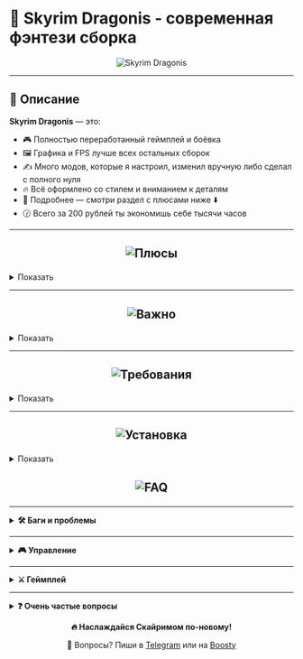# 🐉 Skyrim Dragonis - современная фэнтези сборка

<p align="center">
  <img src="https://github.com/user-attachments/assets/91a75ea5-3fba-410c-958d-6fcc8ee5ca24" alt="Skyrim Dragonis" />
</p>

---

## 📖 Описание

**Skyrim Dragonis** — это:
- 🎮 Полностью переработанный геймплей и боёвка  
- 🖼️ Графика и FPS лучше всех остальных сборок
- ✍️ Много модов, которые я настроил, изменил вручную либо сделал с полного нуля 
- 🔥 Всё оформлено со стилем и вниманием к деталям  
- 🤝 Подробнее — смотри раздел с плюсами ниже ⬇️
- 🕝 Всего за 200 рублей ты экономишь себе тысячи часов

---

## <p align="center"><img src="https://github.com/user-attachments/assets/d41ed4b4-2fba-4a03-a835-15993909f9e9" alt="Плюсы" /></p>

<details>
<summary>Показать</summary>

- Лучшая графика из всех возможных сборок
- Хороший FPS по сравнению с другими сборками  
- Внимание к деталям  
- Куча модов, которые я сделал или переработал вручную
- Стабильность  
- Каждый мод проверен вручную  
- Без мусорных и ломающих геймплей модов  
- Регулярные обновления  
- Всё сделано со вкусом и со стилем  
- Полностью переведена на русский язык (текст). Чтобы включить русскую озвучку для ванильной сюжетной линии смотри вкладку **"Частые вопросы"**

</details>

---

## <p align="center"><img src="https://github.com/user-attachments/assets/11f4d2ff-1139-43a3-860b-6183a467c269" alt="Важно" /></p>

<details>
<summary>Показать</summary>

> ⚠️ Требуемая стимовская версия игры: **Skyrim Special Edition**      

> ⚠️ Сама игра **УЖЕ ЕСТЬ** в папке со сборкой.Откатывать ничего не нужно!Игра есть в папке Stock Game внутри папки со сборкой, по этому просто укажите в мо2 именно её      

> ⚠️ **НИКАКИХ** аддонов от Creation Club        

> ⚠️ **99% проблем** — из-за неправильной установки. Читай инструкцию внимательно!    

> ⚠️ Игру запускать только через МО2.Да, это вроде бы очевидно, но многие на это не обращают внимание. 

> ⚠️ Нужна полноценная и не урезанная Windows 10 либо 11.Сама сборка делалась на Windows 11 Домашней.Всякие LTSC и другие сборки Windows могут не работать.

> ⚠️ Никогда не жми кнопку **Разблокировать** после запуска игры

> ⚠️ Отключите оверлей Steam и Nvidia 

> ⚠️ Если у вас видеокарта не RTX серии в моде SkyrimUpscalerDLSS -> SKSE -> Plugins -> SkyrimUpscaler.ini измените строчку mUpscaleType с 0 на 2 или 3 (рекомендую 3)      
  
> 🛠️ Поддержка осуществляется только — в [Discord](https://discord.gg/QV5RP9eKWj) 

</details>

---

## <p align="center"><img src="https://github.com/user-attachments/assets/60be4704-f14e-44f6-a796-8e14681aae81" alt="Требования" /></p>

<details>
<summary>Показать</summary>

### 1080p (Минимальные)

| Компонент     | Требования                                |
|---------------|--------------------------------------------|
| GPU           | RTX 3050                                   |
| CPU           | Ryzen 5 3600 / 5600 / i5-12400F            |
| RAM           | 16 GB в двухканале                         |
| Диск          | 260 GB (сборка) / 370 GB (с архивами)      |

### 1080p (Рекомендуемые)

| Компонент     | Требования                                |
|---------------|--------------------------------------------|
| GPU           | RTX 3060 / 3060 ti                        |
| CPU           | Ryzen 5 5600 / i5-12600F                   |
| RAM           | 16 GB                                      |
| Диск          | 260 GB (сборка) / 370 GB (с архивами)      |

### 1440p (Минимальные)

| Компонент     | Требования                                |
|---------------|--------------------------------------------|
| GPU           | RTX 4070 Ti / 4070 Super / Ti Super        |
| CPU           | Ryzen 5 7500F / i5-12600F                  |
| RAM           | 16 GB                                      |
| Диск          | 260 GB (сборка) / 370 GB (с архивами)      |

</details>

---

## <p align="center"><img src="https://github.com/user-attachments/assets/ee60ca77-d606-4410-b3af-c07f3020943a" alt="Установка" /></p>

<details>
<summary>Показать</summary>

> ❗ Требуется заранее установить стимовский **Skyrim Special Edition** (неважно АЕ, СЕ или СЕ + Creation Club.Главное, чтобы у тебя была Special Edition в стиме). Сама игра из стима нам не понадобится, но без неё стим не даст запустить вам скайрим.  
> ❗ Если архив не скачивается - прошу подождать. Из-за большого количества скачиваний гугл ограничивает возможность скачать сборку на какое-то время.  
> ❗️ Желательно отключи **все антивирусы**, потому что они могут удалить SKSE

<details>
<summary><strong>Шаг 1</strong></summary>

Установи [Visual C++ x64](https://aka.ms/vs/17/release/vc_redist.x64.exe)

</details>

<details>
<summary><strong>Шаг 2</strong></summary>

Установи [.NET Runtime 8.0.5 x64](https://dotnet.microsoft.com/en-us/download/dotnet/thank-you/runtime-8.0.5-windows-x64-installer)      

Установи [.NET Runtime v6](https://dotnet.microsoft.com/en-us/download/dotnet/thank-you/runtime-desktop-6.0.36-windows-x64-installer)      

Установи [.NET Runtime v9](https://dotnet.microsoft.com/en-us/download/dotnet/thank-you/runtime-desktop-9.0.6-windows-x64-installer)      

После чего **ОБЯЗАТЕЛЬНО** перезагрузи компьютер

</details>

<details>
<summary><strong>Шаг 3</strong></summary>

Установи **7-Zip** (**НЕ** WinRAR)  
[ССЫЛКА](https://www.7-zip.org/)

</details>

<details>
<summary><strong>Шаг 4</strong></summary>

Скачай архивы отсюда **ПО ОДНОМУ** – **[ЖМАКАЙ СЮДА](https://boosty.to/whistle/posts/b0f37679-8f40-4efb-b527-04282b31df35?share=post_link)**

</details>

<details>
<summary><strong>Шаг 5</strong></summary>

После скачивания просто нажми распаковать на самый первый архив     

 <img width="1046" height="521" alt="firefox_u3tZXN8aoB" src="https://github.com/user-attachments/assets/7f76163b-a7e2-4e09-ba9a-14dec65c25cb" />


</details>

<details>
<summary><strong>Шаг 6</strong></summary>

После распаковки у тебя будет папка **SkyrimDragonis**

</details>

<details> 
<summary><strong>Шаг 7</strong></summary>

Запусти `ModOrganizer.exe` в этой папке

</details>

<details>
<summary><strong>Шаг 8</strong></summary>

Меняем пути к сборке (если ты установил сборку прямо в диск C: - пропускай 8-9 шаг):  

- В верхней панели нажми **шестерёнку**  
  <br><img width="1920" height="1009" alt="ModOrganizer_y7zrkVUuQP" src="https://github.com/user-attachments/assets/2d6521d7-1bd9-4879-9301-8c18e331b320" />

- Перейди во вкладку **Пути**  
- Там поменяй путь "Управляемой игры" на ту которая находится в папке SkyrimDragonis - Stock Game  
  <br><img width="819" height="590" alt="ModOrganizer_rZ67JBmBgW" src="https://github.com/user-attachments/assets/950bbf6b-b8d6-418a-a610-b0378f447eea" />

**ИГРА УЖЕ ЕСТЬ В СБОРКЕ В ПАПКЕ "Stock Game"**  
→ Нажми **ОК**

</details>

<details>
<summary><strong>Шаг 9</strong></summary>

То же самое делаем и с SKSE:  

- Нажми в правом верхнем углу на **Skyrim Dragonis** (или другую программу, которая там может стоять)  
  <br><img width="1011" height="684" alt="ModOrganizer_fLQ4HKhfI2" src="https://github.com/user-attachments/assets/79cbecc0-a7ea-4cd1-8944-0d943662f7d0" />

- У тебя откроется окошко, в котором нужно нажать **Изменить...**  
- Укажи путь для Skyrim Dragonis (или же SKSE64):  
  `Skyrim Dragonis/mods/SKSE/root/skse64_loader.exe`  
  <br><img width="1143" height="495" alt="ModOrganizer_fwuaZ53v6d" src="https://github.com/user-attachments/assets/8340e1a3-3916-4a58-9f44-8bc0c3d3969f" />

</details>

<details>
<summary><strong>Шаг 10</strong></summary>

Сохраняй и жми **Играть** . СТИМ ДОЛЖЕН БЫТЬ ИЗНАЧАЛЬНО ЗАПУЩЕН ПЕРЕД ЗАПУСКОМ ИГРЫ ЛИБО ПРОГРАММЫ В МО2

</details>

<details>
<summary><strong>❗ ВАЖНО, ЕСЛИ ПИШЕТ, ЧТО НЕ МОЖЕТ НАЙТИ SKSE64</strong></summary>

Проверь:

- Отключили ли вы антивирус перед тем как распаковать сборку  
- Проверьте наличие `skse64_loader.exe` в папке `SkyrimDragonis/mods/SKSE/Root/skse64_loader.exe`  

⚠️ **РЕШЕНИЕ:**  
Скачать [ОТСЮДА](https://skse.silverlock.org/beta/skse64_2_00_20.7z) SKSE64

</details>

> ❌ Сборка не тестировалась на пиратках. Только лицензия!

</details>

## <p align="center"><img src="https://github.com/user-attachments/assets/74b2c3a8-1133-43bc-9e0f-7bbbff549ca9" alt="FAQ" /></p>

---

<details>
<summary><strong>🛠️ Баги и проблемы</strong></summary>

1. **Фризы?**  
   ➤ Поставь файл подкачки на 40 GB  

2. **Краш при запуске**  
   ➤ Полностью перечитай страницу GitHub — часто причина в том что люди не читают гитхаб а потом жалуются что что-то не получается.Прошу, не будь из таких людей

3. **Архивы не распаковываются**  
   ➤ Проверь место на диске, скачай архив заново, переустанови 7-Zip  

4. **Краш в определённом месте или баги?**  
   ➤ Напиши на **Boosty** или в **Telegram**  

5. **MO2 не видит SKSE?**  
   ➤ Переустанови [SKSE](https://skse.silverlock.org/beta/skse64_2_00_20.7z) — положи его в `SkyrimDragonis/mods/SKSE/Root/`  

6. **Фиолетовая карта или дыры в дорогах?**  
   ➤ Отсортируй все моды через **LOOT** (желтый сундук)

7. **Как поменять разрешение? Ничего не получается**      
   ➤ Тебе нужно поменять настройки разрешение в skyrimprefs.ini в папку Skyrim Dragonis/profiles/Default 
   ➤ В моде Display Tweaks нужно найти файл SSEDisplayTweaks.ini, в котором нужно указать ваше разрешение      
   ➤ Ну и под конец напишу, что обычно игра автоматически подстраивается под ваше разрешение и проблем быть не должно.      

</details>

---

<details>
<summary><strong>🎮 Управление</strong></summary>

1. **Поддержка геймпадов?**  
   ➤ Пока что нет, но планируется  

2. **Как узнать все бинды?**  
   ➤ Нажми **F11** в игре  

3. **Кнопка переката (доджа)**  
   ➤ **Ctrl** (работает только с оружием в руках)  

4. **Переключение стоек боя**  
   ➤ Клавиши **1**, **2** и **3**  

5. **Смена стороны камеры**  
   ➤ Клавиша **V**  

6. **Снять/одеть шлем**  
   ➤ Клавиша **X**

7. **Как поменять клавишу доджа**      
   ➤ Зайдите C:\SkyrimDragonis\mods\TK Dodge RE\SKSE\Plugins      
   ➤ Откройте файл TKDodge RE.ini      
   ➤ Перейдите на этот сайт - [ЖМАК](https://ck.uesp.net/wiki/Input_Script) и найдите кнопку на которую вы ходите забиндить уворот      
   ➤ Поменяйте цифру в **DodgeHotKey** на ту которую выбрали

8. Как пользоваться круговым меню (**Wheeler**)      
   ➤ На **M** создаётся новый огромный круг      
   ➤ На **N** создаётся маленький кружочек      
   ➤ На **ЛКМ** добавляешь оружие, магию и всё что угодно в кружочек      
   ➤ На **ПКМ** убираешь вещь из кружочка

9. Как открыть меню напарников      
   ➤ На **F1**      

    
  

</details>

---

<details>
<summary><strong>⚔️ Геймплей</strong></summary>

1. **Баланс?**  
   ➤ Пока всё довольно казуально, но будет дорабатываться — особенно боёвка.

</details>

---

<details>
<summary><strong>❓ Очень частые вопросы</strong></summary>

1. **Язык?**  
   ➤ Английская озвучка, русский текст.И нет,возможности добавить русскую озвучку нет.       

3. **Поддержка 21:9 и 32:9 мониторов?**      
   ➤ Да, просто включи её в самом низу в МО2      

4. **Поддержка 16:10 мониторов?**  
   ➤ Да, просто включи её в самом низу в МО2        

5. **Почему не торрент?**  
   ➤ В моей стране торрент сильно контролируется, поэтому не могу использовать его.

6. **Как настроить DLSS под себя или что делать если крашит игра с DLSS**      
   ➤ Игра может вылетать, если вы играете не на RTX видеокарте.Для этого:      
   ➤ Найдите SkyrimUpscaler.ini по этому пути **C:\SkyrimDragonis\mods\SkyrimUpscalerDLSS\SKSE\Plugins**      
   ➤ Откройте SkyrimUpscaler.ini и поменяйте **mUpscaleType** и **mQualityLevel** под свои нужды        

7. **Где найти крашлог?**
   ➤ Крашлог можно найти по такому пути
        C:\Users\**Твой Пользователь**\Documents\My Games\Skyrim Special Edition\SKSE

</details>

<p align="center"><strong>🔥 Наслаждайся Скайримом по-новому!</strong></p>  
<p align="center">💬 Вопросы? Пиши в <a href="https://t.me/Whistle69">Telegram</a> или на <a href="https://boosty.to/whistle">Boosty</a></p>
